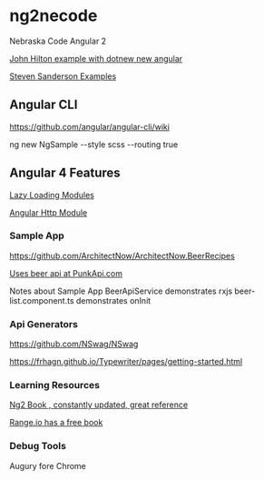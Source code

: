 # ng2necode
Nebraska Code Angular 2

[John Hilton example with dotnew new angular](https://jonhilton.net/2017/02/21/create-a-vs2017-angular-2-and-net-core-site-using-the-command-line/)

[Steven Sanderson Examples](https://jonhilton.net/2017/02/21/create-a-vs2017-angular-2-and-net-core-site-using-the-command-line/)


## Angular CLI

https://github.com/angular/angular-cli/wiki

ng new NgSample --style scss --routing true




## Angular 4 Features

[Lazy Loading Modules](https://angular.io/docs/ts/latest/guide/ngmodule.html#!#lazy-load)

[Angular Http Module](https://angular.io/docs/ts/latest/guide/server-communication.html)

### Sample App

https://github.com/ArchitectNow/ArchitectNow.BeerRecipes

[Uses beer api at PunkApi.com](https://punkapi.com/)

Notes about Sample App
BeerApiService demonstrates rxjs
beer-list.component.ts demonstrates onInit

### Api Generators
https://github.com/NSwag/NSwag

https://frhagn.github.io/Typewriter/pages/getting-started.html

### Learning Resources

[Ng2 Book , constantly updated, great reference](https://www.ng-book.com/2n/)

[Range.io has a free book](https://angular-2-training-book.rangle.io/)


### Debug Tools

Augury fore Chrome





